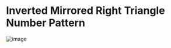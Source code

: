 # Inverted Mirrored Right Triangle Number Pattern
![image](https://user-images.githubusercontent.com/75837613/135950872-d9484c05-35b0-439b-ab80-0d3d3c3426c5.png)
